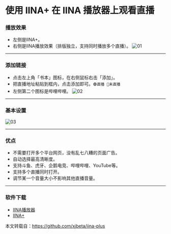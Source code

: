 # 使用 IINA+ 在 IINA 播放器上观看直播
### 播放效果
* 左侧是IINA+。
* 右侧是IINA播放效果（排版独立，支持同时播放多个直播）。
![01](file01/01.png)

---
### 添加链接
* 点击左上角「书本」图标，在右侧鼠标右击「添加」。
* 把直播地址粘贴到框内，点击添加即可。`🟢直播 🔴未直播`
* 左侧第二个图标是哔哩哔哩。
![02](file01/02.png)

---
### 基本设置
![03](file01/03.png)

---
### 优点
* 不需要打开多个平台网页，没有乱七八糟的页面广告。
* 自动选择最高清晰度。
* 支持斗鱼、虎牙、企鹅电竞、哔哩哔哩、YouTube等。
* 支持多个直播同时打开。
* 调节某一个音量大小不影响其他直播音量。

---
### 软件下载
* [IINA播放器](https://www.iina.io/)
* [IINA+](file01/iina+.0.4.8.dmg)

本文转载自：https://github.com/xjbeta/iina-plus
